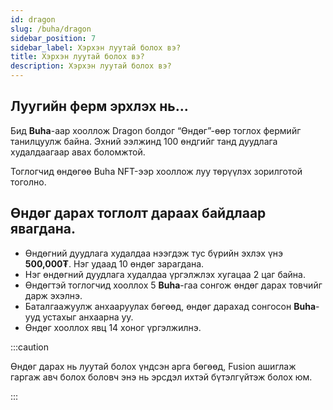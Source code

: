 ```yaml
---
id: dragon
slug: /buha/dragon
sidebar_position: 7
sidebar_label: Хэрхэн луутай болох вэ?
title: Хэрхэн луутай болох вэ?
description: Хэрхэн луутай болох вэ?
---
```


## Луугийн ферм эрхлэх нь...

Бид **Buha**-аар хооллож Dragon болдог “Өндөг”-өөр тоглох фермийг танилцуулж байна.
Эхний ээлжинд 100 өндгийг танд дуудлага худалдаагаар авах боломжтой.

Тоглогчид өндөгөө Buha NFT-ээр хооллож луу төрүүлэх зорилготой тоголно.
## Өндөг дарах тоглолт дараах байдлаар явагдана.

* Өндөгний дуудлага худалдаа нээгдэж тус бүрийн эхлэх үнэ **500,000₮**. Нэг удаад 10 өндөг зарагдана.
* Нэг өндөгний дуудлага худалдаа үргэлжлэх хугацаа 2 цаг байна.
* Өндөгтэй тоглогчид хооллох 5 **Buha**-гаа сонгож өндөг дарах товчийг дарж эхэлнэ.
* Баталгаажуулж анхааруулах бөгөөд, өндөг дарахад сонгосон **Buha**-ууд устахыг анхаарна уу.
* Өндөг хооллох явц 14 хоног үргэлжилнэ.


:::caution

Өндөг дарах нь луутай болох үндсэн арга бөгөөд, Fusion ашиглаж гаргаж авч болох боловч энэ нь эрсдэл ихтэй бүтэлгүйтэж болох юм.

:::
